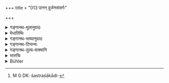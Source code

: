 +++
title = "013 पानन् दुर्जनसंसर्गः"

+++

<details><summary>गङ्गानथ-मूलानुवादः</summary>

Drinking, associating with wicked people, separation from her husband, rambling, sleeping and residence at other’s house are the six corrupters of women.—(13)
</details>

<details><summary>मेधातिथिः</summary>

**अटनम्** आपणभूमिषु अन्नशाकादिक्रयार्थम्,[^३८] देवतायतनेषु च । ज्ञातिकुले बहूनि दिनान्य् अप्य् अवस्थानम् **अन्यगेहवासः **। **नारीसंदूषणानि** । स्त्रीणाम् एते चित्तसंक्षोभहेतवः । एते हि श्वशुरादिभयं जनापवादभयं च त्यजन्ति ॥ ९.१३ ॥


[^३८]:
     M G DK: śastraśākādi-
</details>

<details><summary>गङ्गानथ-भाष्यानुवादः</summary>

‘*Rambling*’—in the market place, for purchasing vegetables etc. and also in temples and such places.

‘*Residence in other’s houses*’—Living for several days in the houses of relatives.

‘*Corrupters of women*.’—These contaminate the minds of women, and they come to lose all fear of their father-in-law and others, as also all regard for public opinion.—(XIII).
</details>

<details><summary>गङ्गानथ-टिप्पन्यः</summary>

‘*Durjanasaṃsargaḥ*’—‘Associating with wicked people, *e.g*., other unfaithful wives’ (Nārāyaṇa);—‘with adulterers’ (Rāghavānanda).

This verse is quoted in *Aparārka* (p. 108);—and in *Vivādaratnākara* (p. 430), which adds that what are mentioned here are only by way of a few illustrations of what leads to the deterioration of a woman’s character.
</details>

<details><summary>गङ्गानथ-तुल्य-वाक्यानि</summary>

*Śukranīti* (3.30-5.3).—‘Living with other men, speaking with them even
in public and freedom even for a moment, should not be granted to women, by their husband, father, King, son, father-in-law and other relatives; nor time for anything besides domestic duties.’

Do. (4.4.40-42).—‘The good wife should give up words that indicate senselessness, lunacy, anger, or envy; also the contemptible vices of meanness, jealousy, excessive attachment to worldly things, vanity and boastfulness, ungodliness, adventurousness and thieving.’

*Bṛhaspati* (24.5, 7).—‘Let not a woman reside in another man’s house
separated from her father, husband or sons; by giving way to malicious propensities, she is sure to lose her reputation. Drinking wine, roaming about, sleeping during the day, and neglect of daily duties are the faults disgracing a woman.’

*Viṣṇu* (25.3, 9, 10-12).—‘To show reverence to her mother-in-law,
father-in-law, elders, divinities and to guests; not to decorate herself with ornaments while her husband is absent from home; not to resort to the houses of others; not to stand at the door or at windows; not to act by herself in any matter.’

*Śaṅkha* (Aparārka, p. 108).—‘Without permission, she should not go out
of the house; nor without an upper garment; she should not walk very fast; nor converse with men, except with traders, renunciates, the aged and physicians; she should not expose her navel; she should wear clothes hanging down to the ankles; should never uncover her breasts; should never laugh without covering her face; should never bear ill-will towards her husband or his relations; should never sit with a prostitute or other such bad women; as one’s character becomes besmirched by associating with bad characters.’

*Vyāsa* (Do., p. 108).—‘Sitting at the door, peeping out of the window,
improper conversation and laughing go to disgrace women of noble families.’

*Hārīta* (Vivādaratnākara, p. 432).—‘She should avoid looking at and
conversing with other men and associating with wicked ascetics and others; should never go to the house of strangers, to the public road or road-crossings or lanes, or to the abode of ascetics; should avoid standing on the path to the wells and roaming in the morning and in the evening; she should never think of using the bed, seat, clothes and ornaments belonging to others, until they have been cleansed and repaired, etc., etc., etc.’
</details>

<details><summary>भारुचिः</summary>

परिवर्जनार्थ एषाम् उपदेशस् तत्पुरुषाणाम् । यतश् च पानादिव्यभिचारकरणेषु वर्तमानाः ॥ ९.१३ ॥
</details>

<details><summary>Bühler</summary>

013	Drinking (spirituous liquor), associating with wicked people, separation from the husband, rambling abroad, sleeping (at unseasonable hours), and dwelling in other men's houses, are the six causes of the ruin of women.
</details>
